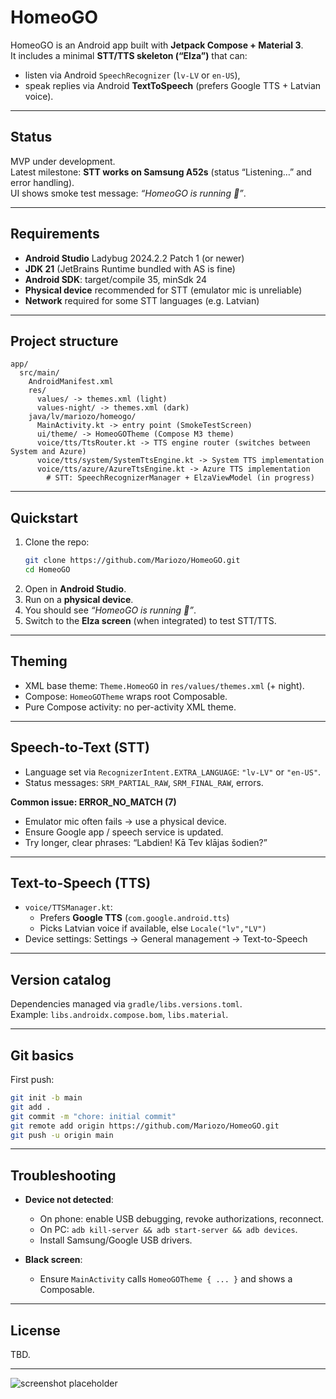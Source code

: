 <!-- 
File: README.md
Module: HomeoGO
Purpose: Project overview & quickstart for the Android (Jetpack Compose) app
Created: 17.09.2025 18:23
ver. 1.1
-->

# HomeoGO

HomeoGO is an Android app built with **Jetpack Compose + Material 3**.  
It includes a minimal **STT/TTS skeleton (“Elza”)** that can:

- listen via Android `SpeechRecognizer` (`lv-LV` or `en-US`),
- speak replies via Android **TextToSpeech** (prefers Google TTS + Latvian voice).

---

## Status

MVP under development.  
Latest milestone: **STT works on Samsung A52s** (status “Listening…” and error handling).  
UI shows smoke test message: *“HomeoGO is running 🚀”*.

---

## Requirements

- **Android Studio** Ladybug 2024.2.2 Patch 1 (or newer)
- **JDK 21** (JetBrains Runtime bundled with AS is fine)
- **Android SDK**: target/compile 35, minSdk 24
- **Physical device** recommended for STT (emulator mic is unreliable)
- **Network** required for some STT languages (e.g. Latvian)

---

## Project structure

```
app/
  src/main/
    AndroidManifest.xml
    res/
      values/ -> themes.xml (light)
      values-night/ -> themes.xml (dark)
    java/lv/mariozo/homeogo/
      MainActivity.kt -> entry point (SmokeTestScreen)
      ui/theme/ -> HomeoGOTheme (Compose M3 theme)
      voice/tts/TtsRouter.kt -> TTS engine router (switches between System and Azure)
      voice/tts/system/SystemTtsEngine.kt -> System TTS implementation
      voice/tts/azure/AzureTtsEngine.kt -> Azure TTS implementation
        # STT: SpeechRecognizerManager + ElzaViewModel (in progress)
```

---

## Quickstart

1. Clone the repo:
   ```bash
   git clone https://github.com/Mariozo/HomeoGO.git
   cd HomeoGO
   ```
2. Open in **Android Studio**.
3. Run on a **physical device**.
4. You should see *“HomeoGO is running 🚀”*.
5. Switch to the **Elza screen** (when integrated) to test STT/TTS.

---

## Theming

- XML base theme: `Theme.HomeoGO` in `res/values/themes.xml` (+ night).
- Compose: `HomeoGOTheme` wraps root Composable.
- Pure Compose activity: no per-activity XML theme.

---

## Speech-to-Text (STT)

- Language set via `RecognizerIntent.EXTRA_LANGUAGE`: `"lv-LV"` or `"en-US"`.
- Status messages: `SRM_PARTIAL_RAW`, `SRM_FINAL_RAW`, errors.

**Common issue: ERROR_NO_MATCH (7)**

- Emulator mic often fails → use a physical device.
- Ensure Google app / speech service is updated.
- Try longer, clear phrases: “Labdien! Kā Tev klājas šodien?”

---

## Text-to-Speech (TTS)

- `voice/TTSManager.kt`:
    - Prefers **Google TTS** (`com.google.android.tts`)
    - Picks Latvian voice if available, else `Locale("lv","LV")`
- Device settings: Settings → General management → Text-to-Speech

---

## Version catalog

Dependencies managed via `gradle/libs.versions.toml`.  
Example: `libs.androidx.compose.bom`, `libs.material`.

---

## Git basics

First push:

```bash
git init -b main
git add .
git commit -m "chore: initial commit"
git remote add origin https://github.com/Mariozo/HomeoGO.git
git push -u origin main
```

---

## Troubleshooting

- **Device not detected**:
    - On phone: enable USB debugging, revoke authorizations, reconnect.
    - On PC: `adb kill-server && adb start-server && adb devices`.
    - Install Samsung/Google USB drivers.

- **Black screen**:
    - Ensure `MainActivity` calls `HomeoGOTheme { ... }` and shows a Composable.

---

## License

TBD.

---

![screenshot placeholder](docs/screenshot.png)
